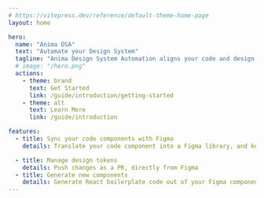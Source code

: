 ```yaml
---
# https://vitepress.dev/reference/default-theme-home-page
layout: home

hero:
  name: "Anima DSA"
  text: "Automate your Design System"
  tagline: "Anima Design System Automation aligns your code and design libraries while providing seamless change management capabilities"
  # image: "/hero.png"
  actions:
    - theme: brand
      text: Get Started
      link: /guide/introduction/getting-started
    - theme: alt
      text: Learn More
      link: /guide/introduction

features:
  - title: Sync your code components with Figma 
    details: Translate your code component into a Figma library, and keep it synced with code

  - title: Manage design tokens
    details: Push changes as a PR, directly from Figma
  - title: Generate new components 
    details: Generate React boilerplate code out of your Figma components and screens
---
```



